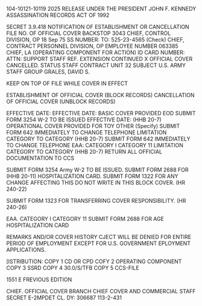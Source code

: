 104-10121-10119 2025 RELEASE UNDER THE PRESIDENT JOHN F. KENNEDY ASSASSINATION RECORDS ACT OF 1992

SECRET 3.9.418
NOTIFICATION OF ESTABLISHMENT OR CANCELLATION FILE NO.
OF OFFICIAL COVER BACKSTOP 3043
CHIEF, CONTROL DIVISION, OP 18 Sep 75
SS NUMBER:
TO: 525-23-4565
(Check) CHIEF, CONTRACT PERSONNEL DIVISION, OP EMPLOYEE NUMBER
063385
CHIEF, LA (OPERATING COMPONENT FOR ACTION) ID CARD NUMBER:
ATTN: SUPPORT STAFF
REF. EXTENSION CONTINUED
X
OFFICIAL
COVER CANCELLED.
STATUS STAFF CONTRACT UNIT
32
SUBJECT U.S. ARMY STAFF GROUP
GRALES, DAVID S.

KEEP ON TOP OF FILE WHILE COVER IN EFFECT

ESTABLISHMENT OF OFFICIAL COVER (BLOCK RECORDS) CANCELLATION OF OFFICIAL COVER (UNBLOCK RECORDS)

EFFECTIVE DATE: EFFECTIVE DATE:
BASIC COVER PROVIDED
EOD
SUBMIT FORM 3254
W-2 TO BE ISSUED
EFFECTIVE DATE: (HHB 20-7)
OPERATIONAL COVER PROVIDED
FOR TOY OTHER (Specify) SUBMIT FORM 642 IMMEDIATELY TO CHANGE TELEPHONE
LIMITATION CATEGORY TO CATEGORY
(HHB 20-7)
SUBMIT FORM 642 IMMEDIATELY TO CHANGE TELEPHONE EAA: CATEGORY I CATEGORY 11
LIMITATION CATEGORY TO CATEGORY
(HHB 20-7) RETURN ALL OFFICIAL DOCUMENTATION TO CCS

SUBMIT FORM 3254 Army W-2 TO BE ISSUED. SUBMIT FORM 2688 FOR
(HHB 20-11) HOSPITALIZATION CARD.
SUBMIT FORM 1322 FOR ANY CHANGE AFFECTING THIS DO NOT WRITE IN THIS BLOCK
COVER. (HR 240-22)

SUBMIT FORM 1323 FOR TRANSFERRING COVER
RESPONSIBILITY. (HR 240-26)

EAA. CATEGORY I CATEGORY 11
SUBMIT FORM 2688 FOR AGE HOSPITALIZATION CARD

REMARKS AND/OR COVER HISTORY
CJECT WILL BE DENIED FOR ENTIRE PERIOD
OF EMPLOYMENT EXCEPT FOR U.S. GOVERNMENT
EPLOYMENT APPLICATIONS.

[ISTRIBUTION:
COPY 1 CD OR CPD
COFY 2 OPERATING COMPONENT
COPY 3 SSRD
COPY 4 30.0/S/TFB
COPY 5 CCS-FILE

1551 E FREVIOUS EDITION

CHIEF. OFFICIAL COVER BRANCH CHIEF COVER AND COMMERCIAL STAFF
SECRET
E-2MPDET CL. DY: 306687 113-2-431
